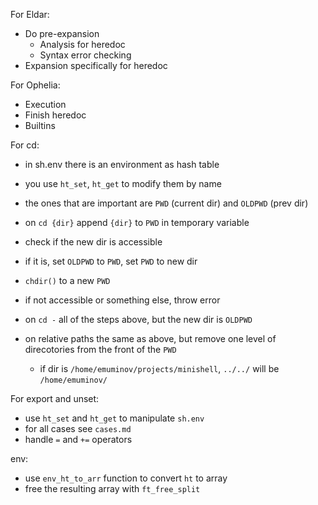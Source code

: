 For Eldar:
- Do pre-expansion
  - Analysis for heredoc
  - Syntax error checking
- Expansion specifically for heredoc

For Ophelia:
- Execution
- Finish heredoc
- Builtins

For cd:
- in sh.env there is an environment as hash table
- you use `ht_set`, `ht_get` to modify them by name
- the ones that are important are `PWD` (current dir) and `OLDPWD` (prev dir)
- on `cd {dir}` append `{dir}` to `PWD` in temporary variable
- check if the new dir is accessible
- if it is, set `OLDPWD` to `PWD`, set `PWD` to new dir
- `chdir()` to a new `PWD`
- if not accessible or something else, throw error

- on `cd -` all of the steps above, but the new dir is `OLDPWD`

- on relative paths the same as above, but remove one level of direcotories
  from the front of the `PWD`
  - if dir is `/home/emuminov/projects/minishell`, `../../` will be
  `/home/emuminov/`

For export and unset:
- use `ht_set` and `ht_get` to manipulate `sh.env`
- for all cases see `cases.md`
- handle `=` and `+=` operators

env:
- use `env_ht_to_arr` function to convert `ht` to array
- free the resulting array with `ft_free_split`
